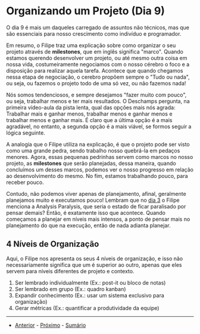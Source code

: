 # Organizando um Projeto (Dia 9)
O dia 9 é mais um daqueles carregado de assuntos não técnicos, mas que são essenciais para nosso crescimento como indivíduo e programador.

Em resumo, o Filipe traz uma explicação sobre como organizar o seu projeto através de **milestones**, que em inglês significa "marco". Quando estamos querendo desenvolver um projeto, ou até mesmo outra coisa em nossa vida, costumeiramente negociamos com o nosso cérebro o foco e a disposição para realizar aquela tarefa. Acontece que quando chegamos nessa etapa de negociação, o cerebro propõem sempre o "Tudo ou nada", ou seja, ou fazemos o projeto todo de uma só vez, ou não fazemos nada!

Nós somos tendenciosos, e sempre desejamos "fazer muito com pouco", ou seja, trabalhar menos e ter mais resultados. O Deschamps pergunta, na primeira vídeo-aula da pista lenta, qual das opções mais nós agrada: Trabalhar mais e ganhar menos, trabalhar menos e ganhar menos e trabalhar menos e ganhar mais. É claro que a última opção é a mais agradável, no entanto, a segunda opção é a mais viável, se formos seguir a lógica seguinte.

A analogia que o Filipe utiliza na explicação, é que o projeto pode ser visto como uma grande pedra, sendo trabalho nosso quebrá-la em pedaços menores. Agora, essas pequenas pedrinhas servem como marcos no nosso projeto, as **milestones** que serão planejadas, dessa maneira, quando concluímos um desses marcos, podemos ver o nosso progresso em relação ao desenvolvimento do mesmo. No fim, estamos trabalhando pouco, para receber pouco.

Contudo, não podemos viver apenas de planejamento, afinal, geralmente planejamos muito e executamos pouco! Lembram que no [dia 3](/dias/dia3.md) o Filipe menciona a Analysis Paralysis, que seria o estado de ficar paralisado por pensar demais? Então, é exatamente isso que acontece. Quando começamos a planejar em níveis mais intensos, a ponto de pensar mais no planejamento do que na execução, então de nada adianta planejar.

## 4 Níveis de Organização
Aqui, o Filipe nos apresenta os seus 4 níveis de organização, e isso não necessariamente significa que um é superior ao outro, apenas que eles servem para níveis diferentes de projeto e contexto.

1. Ser lembrado individualmente (Ex.: post-it ou bloco de notas)
2. Ser lembrado em grupo (Ex.: quadro kanban)
3. Expandir conhecimento (Ex.: usar um sistema exclusivo para organização)
4. Gerar métricas (Ex.: quantificar a produtividade da equipe)

---

- [Anterior](/dias/dia8.md) - [Próximo](/dias/dia10.md) - [Sumário](../README.md)
